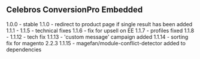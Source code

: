 Celebros ConversionPro Embedded
-------------------------------
1.0.0 - stable
1.1.0 - redirect to product page if single result has been added
1.1.1 - 1.1.5 - technical fixes
1.1.6 - fix for upsell on EE
1.1.7 - profiles fixed
1.1.8 - 1.1.12 - tech fix
1.1.13 - 'custom message' campaign added
1.1.14 - sorting fix for magento 2.2.3
1.1.15 - magefan/module-conflict-detector added to dependencies
